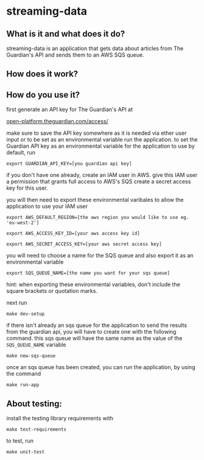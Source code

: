# streaming-data

## What is it and what does it do?

streaming-data is an application that gets data about articles from The Guardian's API and sends them to an AWS SQS queue.

## How does it work?




## How do you use it?

first generate an API key for The Guardian's API at

[open-platform.theguardian.com/access/](https://open-platform.theguardian.com/access/)

make sure to save the API key somewhere as it is needed via ether user input or to be set as an environmental variable run the application. to set the Guardian API key as an environmental variable for the application to use by default, run

`export GUARDIAN_API_KEY=[you guardian api key]`

if you don't have one already, create an IAM user in AWS. give this IAM user a permission that grants full access to AWS's SQS
create a secret access key for this user.

you will then need to export these environmental varibales to allow the application to use your IAM user

`export AWS_DEFAULT_REGION=[the aws region you would like to use eg. 'eu-west-2']`

`export AWS_ACCESS_KEY_ID=[your aws access key id]`

`export AWS_SECRET_ACCESS_KEY=[your aws secret access key]`

you will need to choose a name for the SQS queue and also export it as an environmental variable

`export SQS_QUEUE_NAME=[the name you want for your sqs queue]`

hint: when exporting these environmental variables, don't include the square brackets or quotation marks.

next run

`make dev-setup`

if there isn't already an sqs queue for the application to send the results from the guardian api, you will have to create one with the following command. this sqs queue will have the same name as the value of the `SQS_QUEUE_NAME` variable

`make new-sqs-queue`

once an sqs queue has been created, you can run the application, by using the command

`make run-app`

## About testing:

install the testing library requirements with

`make test-requirements`

to test, run

`make unit-test`